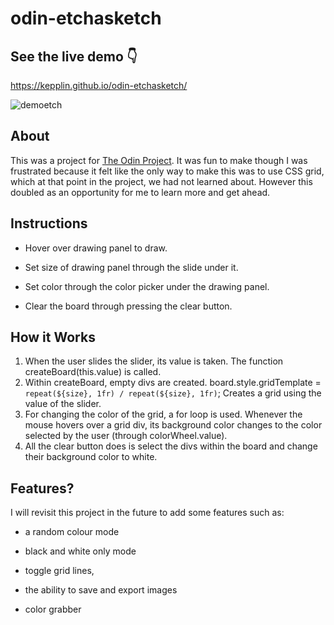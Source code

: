 # odin-etchasketch

## See the live demo 👇

https://kepplin.github.io/odin-etchasketch/

![demoetch](https://user-images.githubusercontent.com/107027281/211229422-e5e030a3-e187-4e65-bcd0-21aa649d0a68.png)

## About

This was a project for [The Odin Project](https://www.theodinproject.com/lessons/foundations-etch-a-sketch). It was fun to make though I was frustrated because it felt like the only way to make this was to use CSS grid, which at that point in the project, we had not learned about. However this doubled as an opportunity for me to learn more and get ahead.

## Instructions

- Hover over drawing panel to draw.

- Set size of drawing panel through the slide under it.

- Set color through the color picker under the drawing panel.

- Clear the board through pressing the clear button.

## How it Works

1. When the user slides the slider, its value is taken. The function createBoard(this.value) is called.
2. Within createBoard, empty divs are created. board.style.gridTemplate = `repeat(${size}, 1fr) / repeat(${size}, 1fr)`; Creates a grid using the value of the slider.
3. For changing the color of the grid, a for loop is used. Whenever the mouse hovers over a grid div, its background color changes to the color selected by the user (through colorWheel.value).
4. All the clear button does is select the divs within the board and change their background color to white.

## Features?
I will revisit this project in the future to add some features such as:

- a random colour mode

- black and white only mode

- toggle grid lines, 

- the ability to save and export images

- color grabber
